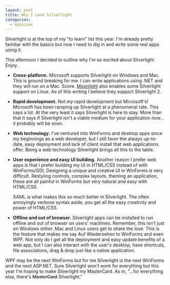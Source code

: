 ```yaml
---
layout: post
title: Why I Love Silverlight
categories:
  - opinions
---
```

Silverlight is at the top of my "to learn" list this year.
I'm already pretty familiar with the basics but now I need
to dig in and write some real apps using it.

This afternoon I decided to outline why I'm so excited about
Silverlight. Enjoy.

*  **Cross-platform.** Microsoft supports Silverlight on Windows and Mac.
   This is ground breaking for me. I can write applications using .NET and they will
   run on a Mac. Score.
   [Moonlight](http://www.go-mono.com/moonlight/) also enables some
   Silverlight support on Linux. As of this writing I believe they support Silverlight 2.
*  **Rapid development.** Not *my* rapid development but Microsoft's! Microsoft has been
   ramping up Silverlight at a phenomenal rate. This says a lot. At the very least it
   says Silverlight is here to stay. More than that it says if Silverlight isn't
   a viable medium for your application now... it probably will be soon.
*  **Web technology.** I've ventured into WinForms and desktop apps since my beginnings
   as a web developer, but I still favor the always up-to-date, easy deployment and
   lack of client install that web applications offer. Being a web technology
   Silverlight brings all this to the table.
*  **User experience and easy UI building.** Another reason I prefer web apps is that I
   prefer building my UI in HTML/CSS instead of with WinForms/GDI. Designing a unique and creative UI
   in WinForms is very difficult. Restyling controls, complex layouts, theming an application,
   these are all painful in WinForms but very natural and easy with HTML/CSS.

   XAML is what makes this so much better in Silverlight. The often annoyingly verbose
   syntax aside, you get all the easy creativity and power of HTML/CSS.
*  **Offline and out of browser.** Silverlight apps can be installed to run offline
   and out of browser on users' machines. Remember, this isn't just on Windows either. 
   Mac and Linux users get to share the love. This is the feature that makes me
   say Auf Wiedersehen to WinForms and even WPF. Not only do I get
   all the deployment and easy update benefits of a web app, but I can also interact with
   the user's desktop, have shortcuts, file associations, drag & drop just like a native
   application.

WPF may be the next WinForms but for me Silverlight is the next WinForms and the next ASP.NET.
Sure Silverlight won't work for everything but this year I'm hoping
to make Silverlight my MasterCard. As in, "...for everything else, there's <del>MasterCard</del> Silverlight."